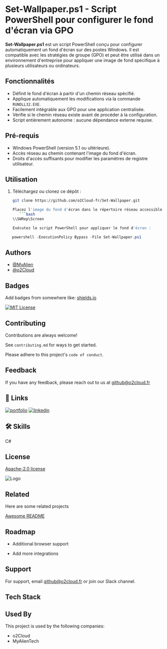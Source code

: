 # Set-Wallpaper.ps1 - Script PowerShell pour configurer le fond d'écran via GPO

**Set-Wallpaper.ps1** est un script PowerShell conçu pour configurer automatiquement un fond d'écran sur des postes Windows. Il est compatible avec les stratégies de groupe (GPO) et peut être utilisé dans un environnement d'entreprise pour appliquer une image de fond spécifique à plusieurs utilisateurs ou ordinateurs.

## Fonctionnalités

- Définit le fond d'écran à partir d'un chemin réseau spécifié.
- Applique automatiquement les modifications via la commande `RUNDLL32.EXE`.
- Facilement intégrable aux GPO pour une application centralisée.
- Vérifie si le chemin réseau existe avant de procéder à la configuration.
- Script entièrement autonome : aucune dépendance externe requise.

## Pré-requis

- Windows PowerShell (version 5.1 ou ultérieure).
- Accès réseau au chemin contenant l'image du fond d'écran.
- Droits d'accès suffisants pour modifier les paramètres de registre utilisateur.

## Utilisation

1. Téléchargez ou clonez ce dépôt :
   ```bash
   git clone https://github.com/o2Cloud-fr/Set-Wallpaper.git

   Placez l'image du fond d'écran dans le répertoire réseau accessible par tous les utilisateurs ou ordinateurs cibles :
      ```bash
   \\SWRep\Screen

   Exécutez le script PowerShell pour appliquer le fond d'écran :

```powershell
   powershell -ExecutionPolicy Bypass -File Set-Wallpaper.ps1
```

## Authors

- [@MyAlien](https://www.github.com/MyAlien)
- [@o2Cloud](https://www.github.com/o2Cloud-fr )

## Badges

Add badges from somewhere like: [shields.io](https://shields.io/)

[![MIT License](https://img.shields.io/badge/License-o2Cloud-yellow.svg)]()


## Contributing

Contributions are always welcome!

See `contributing.md` for ways to get started.

Please adhere to this project's `code of conduct`.


## Feedback

If you have any feedback, please reach out to us at github@o2cloud.fr


## 🔗 Links
[![portfolio](https://img.shields.io/badge/my_portfolio-000?style=for-the-badge&logo=ko-fi&logoColor=white)](https://vcard.o2cloud.fr/)
[![linkedin](https://img.shields.io/badge/linkedin-0A66C2?style=for-the-badge&logo=linkedin&logoColor=white)](https://www.linkedin.com/in/remi-simier-2b30142a1/)


## 🛠 Skills
C#


## License

[Apache-2.0 license](https://github.com/o2Cloud-fr/System-Information-Report-Generator/blob/main/LICENSE)


![Logo](https://o2cloud.fr/logo/o2Cloud.png)


## Related

Here are some related projects

[Awesome README](https://github.com/o2Cloud-fr/System-Information-Report-Generator/blob/main/README.md)


## Roadmap

- Additional browser support

- Add more integrations


## Support

For support, email github@o2cloud.fr or join our Slack channel.


## Tech Stack

## Used By

This project is used by the following companies:

- o2Cloud
- MyAlienTech

